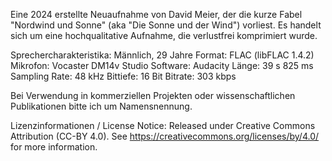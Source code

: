 Eine 2024 erstellte Neuaufnahme von David Meier, der die kurze Fabel "Nordwind und Sonne" (aka "Die Sonne und der Wind") vorliest. Es handelt sich um eine hochqualitative Aufnahme, die verlustfrei komprimiert wurde.

Sprechercharakteristika: Männlich, 29 Jahre
Format: FLAC (libFLAC 1.4.2)
Mikrofon: Vocaster DM14v Studio
Software: Audacity
Länge: 39 s 825 ms
Sampling Rate: 48 kHz
Bittiefe: 16 Bit
Bitrate: 303 kbps

Bei Verwendung in kommerziellen Projekten oder wissenschaftlichen Publikationen bitte ich um Namensnennung.

Lizenzinformationen / License Notice:
Released under Creative Commons Attribution (CC-BY 4.0). See https://creativecommons.org/licenses/by/4.0/ for more information.
